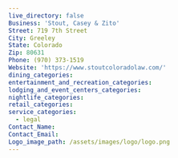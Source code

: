```yaml
---
live_directory: false
Business: 'Stout, Casey & Zito'
Street: 719 7th Street
City: Greeley
State: Colorado
Zip: 80631
Phone: (970) 373-1519
Website: 'https://www.stoutcoloradolaw.com/'
dining_categories:
entertainment_and_recreation_categories:
lodging_and_event_centers_categories:
nightlife_categories:
retail_categories:
service_categories:
  - legal
Contact_Name:
Contact_Email:
Logo_image_path: /assets/images/logo/logo.png
---
```


